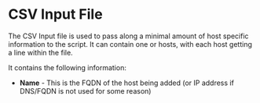 # CSV Input File #
The CSV Input file is used to pass along a minimal amount of host specific information to the script. It can contain one or hosts, with each host getting a line within the file.

It contains the following information:
* __Name__ - This is the FQDN of the host being added (or IP address if DNS/FQDN is not used for some reason)

